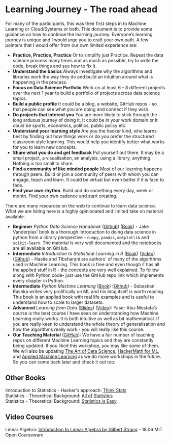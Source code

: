 # Learning Journey - The road ahead

For many of the participants, this was their first steps in to Machine Learning or Cloud/Systems or both. This document is to provide some guidance on how to continue the learning journey. Everyone’s learning journey is unique and I would urge you to craft your own path. A few pointers that I would offer from our own limited experience are:


- **Practice, Practice, Practice** Or to simplify just Practice. Repeat the data science process many times and as much as possible, try to write the code, break things and see how to fix it.
- **Understand the basics** Always investigate why the algorithms and libraries work the way they do and build an intuition around what is happening in the process.
- **Focus on Data Science Portfolio** Work on at least 6 - 8 different projects over the next 1 year to build a portfolio of projects across data science topics.
- **Build a public profile** It could be a blog, a website, GitHub repos - so that people can see what you are doing and connect if they wish.
- **Do projects that interest you**  You are more likely to stick through the long arduous journey of doing it. It could be in your work domain or it could be sports, economics, politics, public policy etc. 
- **Understand your learning style** Are you the hacker kind, who learns best by finding out how things work or do you prefer the structured classroom style learning. This would help you identify better what works for you to learn new concepts.
- **Share what you do and get feedback** Put yourself out there. It may be a small project, a visualisation, an analysis, using a library, anything. Nothing is too small to share.
- **Find a community of like minded people**  Most of our learning happens through peers. Build or join a community of peers with whom you can engage, teach and learn. It could be virtual but even better if it is face to face.
- **Find your own rhythm**. Build and do something every day, week or month. Find your own cadence and start creating.


There are many resources on the web to continue to learn data science. What we are listing here is a highly opinionated and limited take on material available.


- **Beginner** *Python Data Science Handbook* ([Github](https://github.com/jakevdp/PythonDataScienceHandbook)) ([Book](http://shop.oreilly.com/product/0636920034919.do)) - Jake Vanderplas' book is a thorough introduction to doing data science in python from a library perspective - `numpy`, `pandas`, `matplotlib` and `scikit-learn`. The material is very well documented and the notebooks are all available on GitHub. 
- **Intermediate** *Introduction to Statistical Learning in R* ([Book](http://www-bcf.usc.edu/~gareth/ISL/)) ([Video](https://www.r-bloggers.com/in-depth-introduction-to-machine-learning-in-15-hours-of-expert-videos/)) ([Github](https://github.com/JWarmenhoven/ISLR-python)) - Hastie and Tibsharani are authors' of many of the algorithms used in Machine Learning. This book is free and even though it has all the applied stuff in R - the concepts are very well explained. To follow along with Python code- just use the GitHub repo link which implements every chapter in Python.
- **Intermediate** *Python Machine Learning* ([Book](https://sebastianraschka.com/books.html)) ([Github](https://github.com/rasbt/python-machine-learning-book)) - Sebastian Rashka writes very prolifically on ML and his blog itself is worth reading. This book is an applied book with real life examples and is useful to understand how to scale to larger datasets.
- **Advanced** *Learning from Data* ([Slides](http://work.caltech.edu/telecourse.html)) ([Video](https://www.youtube.com/playlist?list=PLCA2C1469EA777F9A)): Yaser Abu-Mostafa’s course is the best course I have seen on understanding how Machine Learning really works. It is both intuitive as well as bit mathematical. If you are really keen to understand the whole theory of generalisation and how the algorithms really work - you will really like this course. 
- **Our Teaching Material** ([GitHub](http://github.com/amitkaps/)): We have a fair number of teaching repos on different Machine Learning topics and they are constantly being updated. If you liked this workshop, you may like some of them. We will also be updating [The Art of Data Science](https://github.com/amitkaps/art-data-science),  [HackerMath for ML](https://github.com/amitkaps/hackermath), and [Applied Machine Learning](https://github.com/amitkaps/applied-machine-learning) as we do more workshops in the future. So you can come back later and check it out too.


## Other Books

Introduction to Statistics - Hacker's approach: [Think Stats](http://greenteapress.com/thinkstats2/)  
Statistics - Theoretical Background: [All of Statistics](http://www.stat.cmu.edu/~larry/all-of-statistics/)   
Statistics - Theoretical Background: [Statistics is Easy](http://www.amazon.com/Statistics-Edition-Synthesis-Lectures-Mathematics/dp/160845570X)


## Video Courses
Linear Algebra: [Introduction to Linear Algebra by Gilbert Strang](http://ocw.mit.edu/courses/mathematics/18-06-linear-algebra-spring-2010/video-lectures/) - 18.06 MIT Open Courseware








